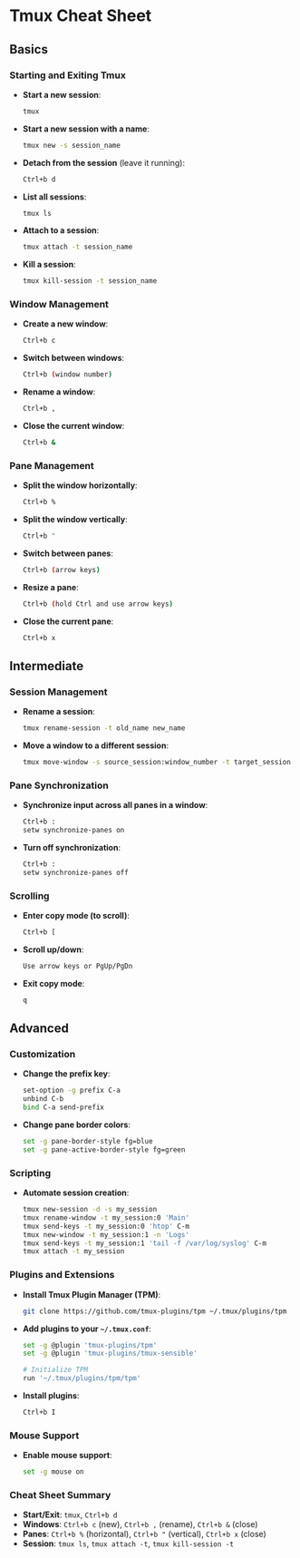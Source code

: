 
# Tmux Cheat Sheet

## **Basics**

### Starting and Exiting Tmux
- **Start a new session**: 
  ```bash
  tmux
  ```
- **Start a new session with a name**:
  ```bash
  tmux new -s session_name
  ```
- **Detach from the session** (leave it running):
  ```bash
  Ctrl+b d
  ```
- **List all sessions**:
  ```bash
  tmux ls
  ```
- **Attach to a session**:
  ```bash
  tmux attach -t session_name
  ```
- **Kill a session**:
  ```bash
  tmux kill-session -t session_name
  ```

### Window Management
- **Create a new window**:
  ```bash
  Ctrl+b c
  ```
- **Switch between windows**:
  ```bash
  Ctrl+b (window number)
  ```
- **Rename a window**:
  ```bash
  Ctrl+b ,
  ```
- **Close the current window**:
  ```bash
  Ctrl+b &
  ```

### Pane Management
- **Split the window horizontally**:
  ```bash
  Ctrl+b %
  ```
- **Split the window vertically**:
  ```bash
  Ctrl+b "
  ```
- **Switch between panes**:
  ```bash
  Ctrl+b (arrow keys)
  ```
- **Resize a pane**:
  ```bash
  Ctrl+b (hold Ctrl and use arrow keys)
  ```
- **Close the current pane**:
  ```bash
  Ctrl+b x
  ```

## **Intermediate**

### Session Management
- **Rename a session**:
  ```bash
  tmux rename-session -t old_name new_name
  ```
- **Move a window to a different session**:
  ```bash
  tmux move-window -s source_session:window_number -t target_session
  ```

### Pane Synchronization
- **Synchronize input across all panes in a window**:
  ```bash
  Ctrl+b :
  setw synchronize-panes on
  ```
- **Turn off synchronization**:
  ```bash
  Ctrl+b :
  setw synchronize-panes off
  ```

### Scrolling
- **Enter copy mode (to scroll)**:
  ```bash
  Ctrl+b [
  ```
- **Scroll up/down**:
  ```bash
  Use arrow keys or PgUp/PgDn
  ```
- **Exit copy mode**:
  ```bash
  q
  ```

## **Advanced**

### Customization
- **Change the prefix key**:
  ```bash
  set-option -g prefix C-a
  unbind C-b
  bind C-a send-prefix
  ```
- **Change pane border colors**:
  ```bash
  set -g pane-border-style fg=blue
  set -g pane-active-border-style fg=green
  ```

### Scripting
- **Automate session creation**:
  ```bash
  tmux new-session -d -s my_session
  tmux rename-window -t my_session:0 'Main'
  tmux send-keys -t my_session:0 'htop' C-m
  tmux new-window -t my_session:1 -n 'Logs'
  tmux send-keys -t my_session:1 'tail -f /var/log/syslog' C-m
  tmux attach -t my_session
  ```

### Plugins and Extensions
- **Install Tmux Plugin Manager (TPM)**:
  ```bash
  git clone https://github.com/tmux-plugins/tpm ~/.tmux/plugins/tpm
  ```
- **Add plugins to your `~/.tmux.conf`**:
  ```bash
  set -g @plugin 'tmux-plugins/tpm'
  set -g @plugin 'tmux-plugins/tmux-sensible'
  
  # Initialize TPM
  run '~/.tmux/plugins/tpm/tpm'
  ```
- **Install plugins**:
  ```bash
  Ctrl+b I
  ```

### Mouse Support
- **Enable mouse support**:
  ```bash
  set -g mouse on
  ```

### Cheat Sheet Summary
- **Start/Exit**: `tmux`, `Ctrl+b d`
- **Windows**: `Ctrl+b c` (new), `Ctrl+b ,` (rename), `Ctrl+b &` (close)
- **Panes**: `Ctrl+b %` (horizontal), `Ctrl+b "` (vertical), `Ctrl+b x` (close)
- **Session**: `tmux ls`, `tmux attach -t`, `tmux kill-session -t`
